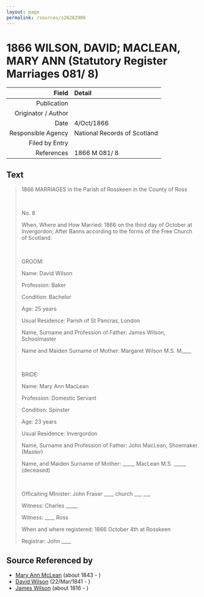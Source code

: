 ```yaml
---
layout: page
permalink: /sources/s26282906
---
```


# 1866 WILSON, DAVID; MACLEAN, MARY ANN (Statutory Register Marriages 081/ 8)

Field | Detail
---:|:---
Publication | 
Originator / Author | 
Date | 4/Oct/1866
Responsible Agency | National Records of Scotland
Filed by Entry | 
References | 1866 M 081/ 8

## Text

> 1866 MARRIAGES in the Parish of Rosskeen in the County of Ross
>
> <br/>
>
> No. 8
>
> When, Where and How Married: 1866 on the third day of October at Invergordon; After Banns according to the forms of the Free Church of Scotland.
>
> <br/>
>
> GROOM:
>
> Name: David Wilson
>
> Profession: Baker
>
> Condition: Bachelor
>
> Age: 25 years
>
> Usual Residence: Parish of St Pancras, London
>
> Name, Surname and Profession of Father: James Wilson, Schoolmaster
>
> Name and Maiden Surname of Mother: Margaret Wilson M.S. M____
>
> <br/>
>
> BRIDE:
>
> Name: Mary Ann MacLean
>
> Profession: Domestic Servant
>
> Condition: Spinster
>
> Age: 23 years
>
> Usual Residence: Invergordon
>
> Name, Surname and Profession of Father: John MacLean, Shoemaker (Master)
>
> Name, and Maiden Surname of Mother: _____ MacLean M.S. _____ (deceased)
>
> <br/>
>
> Officaiting MInister: John Fraser ____ church ___ ___
>
> Witness: Charles _____
>
> Witness: ____ Ross
>
> When and where registered: 1866 October 4th at Rosskeen
>
> Registrar: John ____
>

## Source Referenced by

* [Mary Ann McLean](../people/@87096403@-mary-ann-mclean-b1843-d.md) (about 1843 - )
* [David Wilson](../people/@15598112@-david-wilson-b1841-3-22-d.md) (22/Mar/1841 - )
* [James Wilson](../people/@98356536@-james-wilson-b1816-d.md) (about 1816 - )
